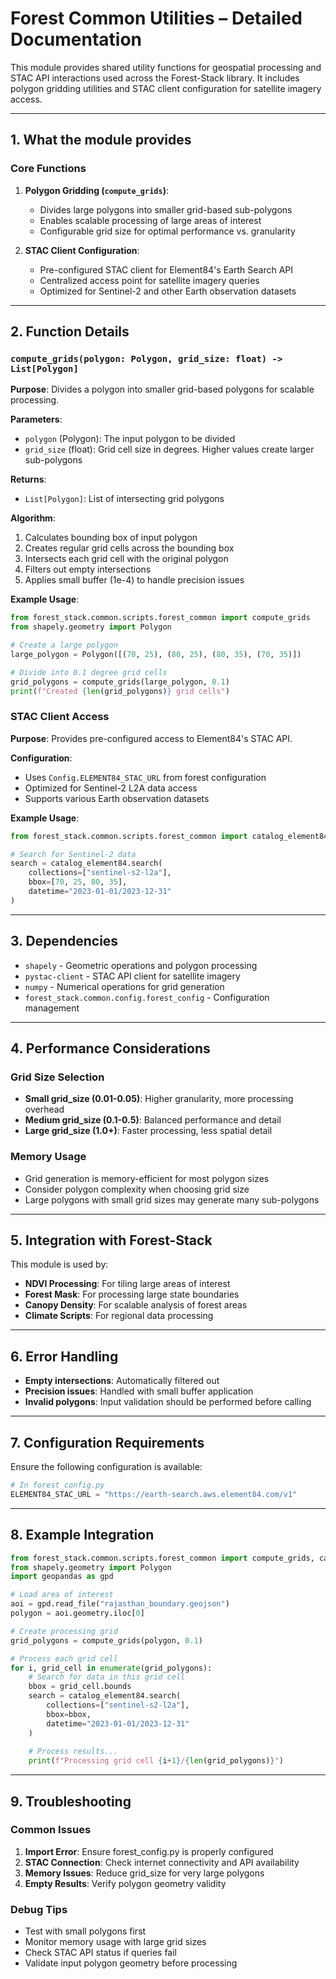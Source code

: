# Forest Common Utilities – Detailed Documentation

This module provides shared utility functions for geospatial processing and STAC API interactions used across the Forest-Stack library. It includes polygon gridding utilities and STAC client configuration for satellite imagery access.

---

## 1. What the module provides

### Core Functions

1. **Polygon Gridding (`compute_grids`)**:
   - Divides large polygons into smaller grid-based sub-polygons
   - Enables scalable processing of large areas of interest
   - Configurable grid size for optimal performance vs. granularity

2. **STAC Client Configuration**:
   - Pre-configured STAC client for Element84's Earth Search API
   - Centralized access point for satellite imagery queries
   - Optimized for Sentinel-2 and other Earth observation datasets

---

## 2. Function Details

### `compute_grids(polygon: Polygon, grid_size: float) -> List[Polygon]`

**Purpose**: Divides a polygon into smaller grid-based polygons for scalable processing.

**Parameters**:
- `polygon` (Polygon): The input polygon to be divided
- `grid_size` (float): Grid cell size in degrees. Higher values create larger sub-polygons

**Returns**:
- `List[Polygon]`: List of intersecting grid polygons

**Algorithm**:
1. Calculates bounding box of input polygon
2. Creates regular grid cells across the bounding box
3. Intersects each grid cell with the original polygon
4. Filters out empty intersections
5. Applies small buffer (1e-4) to handle precision issues

**Example Usage**:
```python
from forest_stack.common.scripts.forest_common import compute_grids
from shapely.geometry import Polygon

# Create a large polygon
large_polygon = Polygon([(70, 25), (80, 25), (80, 35), (70, 35)])

# Divide into 0.1 degree grid cells
grid_polygons = compute_grids(large_polygon, 0.1)
print(f"Created {len(grid_polygons)} grid cells")
```

### STAC Client Access

**Purpose**: Provides pre-configured access to Element84's STAC API.

**Configuration**:
- Uses `Config.ELEMENT84_STAC_URL` from forest configuration
- Optimized for Sentinel-2 L2A data access
- Supports various Earth observation datasets

**Example Usage**:
```python
from forest_stack.common.scripts.forest_common import catalog_element84

# Search for Sentinel-2 data
search = catalog_element84.search(
    collections=["sentinel-s2-l2a"],
    bbox=[70, 25, 80, 35],
    datetime="2023-01-01/2023-12-31"
)
```

---

## 3. Dependencies

- `shapely` - Geometric operations and polygon processing
- `pystac-client` - STAC API client for satellite imagery
- `numpy` - Numerical operations for grid generation
- `forest_stack.common.config.forest_config` - Configuration management

---

## 4. Performance Considerations

### Grid Size Selection
- **Small grid_size (0.01-0.05)**: Higher granularity, more processing overhead
- **Medium grid_size (0.1-0.5)**: Balanced performance and detail
- **Large grid_size (1.0+)**: Faster processing, less spatial detail

### Memory Usage
- Grid generation is memory-efficient for most polygon sizes
- Consider polygon complexity when choosing grid size
- Large polygons with small grid sizes may generate many sub-polygons

---

## 5. Integration with Forest-Stack

This module is used by:
- **NDVI Processing**: For tiling large areas of interest
- **Forest Mask**: For processing large state boundaries
- **Canopy Density**: For scalable analysis of forest areas
- **Climate Scripts**: For regional data processing

---

## 6. Error Handling

- **Empty intersections**: Automatically filtered out
- **Precision issues**: Handled with small buffer application
- **Invalid polygons**: Input validation should be performed before calling

---

## 7. Configuration Requirements

Ensure the following configuration is available:
```python
# In forest_config.py
ELEMENT84_STAC_URL = "https://earth-search.aws.element84.com/v1"
```

---

## 8. Example Integration

```python
from forest_stack.common.scripts.forest_common import compute_grids, catalog_element84
from shapely.geometry import Polygon
import geopandas as gpd

# Load area of interest
aoi = gpd.read_file("rajasthan_boundary.geojson")
polygon = aoi.geometry.iloc[0]

# Create processing grid
grid_polygons = compute_grids(polygon, 0.1)

# Process each grid cell
for i, grid_cell in enumerate(grid_polygons):
    # Search for data in this grid cell
    bbox = grid_cell.bounds
    search = catalog_element84.search(
        collections=["sentinel-s2-l2a"],
        bbox=bbox,
        datetime="2023-01-01/2023-12-31"
    )
    
    # Process results...
    print(f"Processing grid cell {i+1}/{len(grid_polygons)}")
```

---

## 9. Troubleshooting

### Common Issues

1. **Import Error**: Ensure forest_config.py is properly configured
2. **STAC Connection**: Check internet connectivity and API availability
3. **Memory Issues**: Reduce grid_size for very large polygons
4. **Empty Results**: Verify polygon geometry validity

### Debug Tips

- Test with small polygons first
- Monitor memory usage with large grid sizes
- Check STAC API status if queries fail
- Validate input polygon geometry before processing

